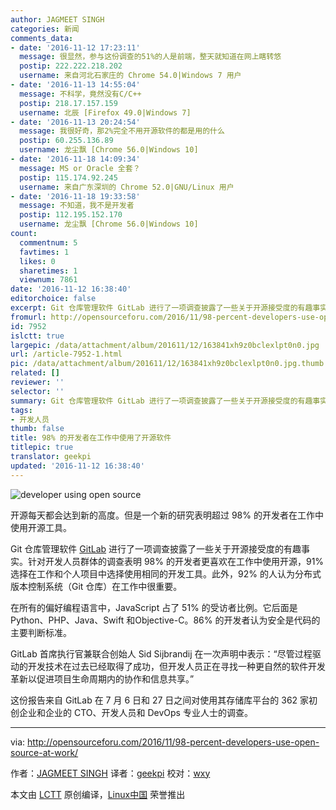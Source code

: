 ```yaml
---
author: JAGMEET SINGH
categories: 新闻
comments_data:
- date: '2016-11-12 17:23:11'
  message: 很显然，参与这份调查的51%的人是前端，整天就知道在网上瞎转悠
  postip: 222.222.218.202
  username: 来自河北石家庄的 Chrome 54.0|Windows 7 用户
- date: '2016-11-13 14:55:04'
  message: 不科学，竟然没有C/C++
  postip: 218.17.157.159
  username: 北辰 [Firefox 49.0|Windows 7]
- date: '2016-11-13 20:24:54'
  message: 我很好奇，那2%完全不用开源软件的都是用的什么
  postip: 60.255.136.89
  username: 龙尘飘 [Chrome 56.0|Windows 10]
- date: '2016-11-18 14:09:34'
  message: MS or Oracle 全套？
  postip: 115.174.92.245
  username: 来自广东深圳的 Chrome 52.0|GNU/Linux 用户
- date: '2016-11-18 19:33:58'
  message: 不知道，我不是开发者
  postip: 112.195.152.170
  username: 龙尘飘 [Chrome 56.0|Windows 10]
count:
  commentnum: 5
  favtimes: 1
  likes: 0
  sharetimes: 1
  viewnum: 7861
date: '2016-11-12 16:38:40'
editorchoice: false
excerpt: Git 仓库管理软件 GitLab 进行了一项调查披露了一些关于开源接受度的有趣事实。针对开发人员群体的调查表明 98% 的开发者更喜欢在工作中使用开源。
fromurl: http://opensourceforu.com/2016/11/98-percent-developers-use-open-source-at-work/
id: 7952
islctt: true
largepic: /data/attachment/album/201611/12/163841xh9z0bclexlpt0n0.jpg
url: /article-7952-1.html
pic: /data/attachment/album/201611/12/163841xh9z0bclexlpt0n0.jpg.thumb.jpg
related: []
reviewer: ''
selector: ''
summary: Git 仓库管理软件 GitLab 进行了一项调查披露了一些关于开源接受度的有趣事实。针对开发人员群体的调查表明 98% 的开发者更喜欢在工作中使用开源。
tags:
- 开发人员
thumb: false
title: 98% 的开发者在工作中使用了开源软件
titlepic: true
translator: geekpi
updated: '2016-11-12 16:38:40'
---
```


![developer using open source](/data/attachment/album/201611/12/163841xh9z0bclexlpt0n0.jpg)


开源每天都会达到新的高度。但是一个新的研究表明超过 98% 的开发者在工作中使用开源工具。


Git 仓库管理软件 [GitLab](https://about.gitlab.com/2016/11/02/global-developer-survey-2016/) 进行了一项调查披露了一些关于开源接受度的有趣事实。针对开发人员群体的调查表明 98% 的开发者更喜欢在工作中使用开源，91% 选择在工作和个人项目中选择使用相同的开发工具。此外，92% 的人认为分布式版本控制系统（Git 仓库）在工作中很重要。


在所有的偏好编程语言中，JavaScript 占了 51% 的受访者比例。它后面是 Python、PHP、Java、Swift 和Objective-C。86% 的开发者认为安全是代码的主要判断标准。


GitLab 首席执行官兼联合创始人 Sid Sijbrandij 在一次声明中表示：“尽管过程驱动的开发技术在过去已经取得了成功，但开发人员正在寻找一种更自然的软件开发革新以促进项目生命周期内的协作和信息共享。”


这份报告来自 GitLab 在 7 月 6 日和 27 日之间对使用其存储库平台的 362 家初创企业和企业的 CTO、开发人员和 DevOps 专业人士的调查。




---


via: <http://opensourceforu.com/2016/11/98-percent-developers-use-open-source-at-work/>


作者：[JAGMEET SINGH](http://opensourceforu.com/author/jagmeet-singh/) 译者：[geekpi](https://github.com/geekpi) 校对：[wxy](https://github.com/wxy)


本文由 [LCTT](https://github.com/LCTT/TranslateProject) 原创编译，[Linux中国](https://linux.cn/) 荣誉推出
